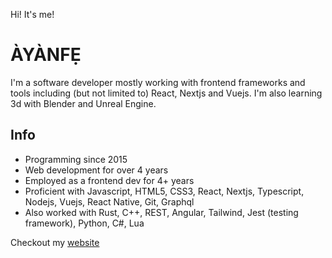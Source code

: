 Hi! It's me!
# ÀYÀNFẸ

I'm a software developer mostly working with frontend frameworks and tools including (but not limited to) React, Nextjs and Vuejs. I'm also learning 3d with Blender and Unreal Engine.

## Info
- Programming since 2015
- Web development for over 4 years
- Employed as a frontend dev for 4+ years
- Proficient with Javascript, HTML5, CSS3, React, Nextjs, Typescript, Nodejs, Vuejs, React Native, Git, Graphql
- Also worked with Rust, C++, REST, Angular, Tailwind, Jest (testing framework), Python, C#, Lua

Checkout my [website](https://www.ayanfe.name/)

